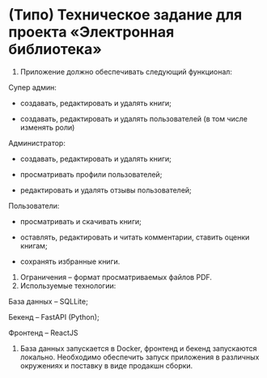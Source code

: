 # (Типо) Техническое задание для проекта «Электронная библиотека»

1. Приложение должно обеспечивать следующий функционал:

Супер админ:

- создавать, редактировать и удалять книги;

- создавать, редактировать и удалять пользователей (в том числе изменять роли)

Администратор:

- создавать, редактировать и удалять книги;

- просматривать профили пользователей;

- редактировать и удалять отзывы пользователей;

Пользователи:

- просматривать и скачивать книги;

- оставлять, редактировать и читать комментарии, ставить оценки книгам;

- сохранять избранные книги.

1. Ограничения – формат просматриваемых файлов PDF.
2. Используемые технологии:

База данных – SQLLite;

Бекенд – FastAPI (Python);

Фронтенд – ReactJS

1. База данных запускается в Docker, фронтенд и бекенд запускаются локально. Необходимо обеспечить запуск приложения в различных окружениях и поставку в виде продакшн сборки.
